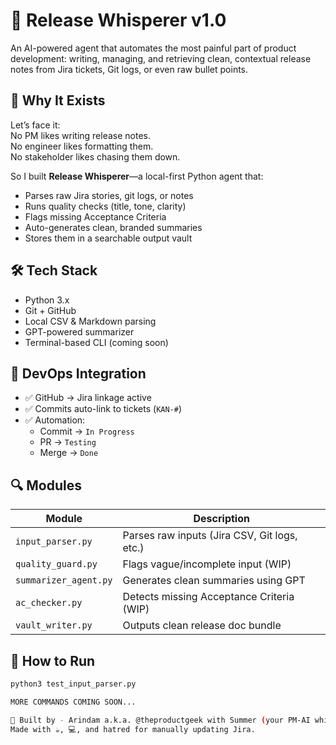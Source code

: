 # 🧬 Release Whisperer v1.0

An AI-powered agent that automates the most painful part of product development: writing, managing, and retrieving clean, contextual release notes from Jira tickets, Git logs, or even raw bullet points.

## 🚀 Why It Exists

Let’s face it:  
No PM likes writing release notes.  
No engineer likes formatting them.  
No stakeholder likes chasing them down.

So I built **Release Whisperer**—a local-first Python agent that:
- Parses raw Jira stories, git logs, or notes
- Runs quality checks (title, tone, clarity)
- Flags missing Acceptance Criteria
- Auto-generates clean, branded summaries
- Stores them in a searchable output vault

## 🛠 Tech Stack

- Python 3.x
- Git + GitHub
- Local CSV & Markdown parsing
- GPT-powered summarizer
- Terminal-based CLI (coming soon)

## 🔄 DevOps Integration

- ✅ GitHub → Jira linkage active  
- ✅ Commits auto-link to tickets (`KAN-#`)
- ✅ Automation:
  - Commit → `In Progress`
  - PR → `Testing`
  - Merge → `Done`

## 🔍 Modules

| Module           | Description                                 |
|------------------|---------------------------------------------|
| `input_parser.py` | Parses raw inputs (Jira CSV, Git logs, etc.) |
| `quality_guard.py` | Flags vague/incomplete input (WIP)          |
| `summarizer_agent.py` | Generates clean summaries using GPT       |
| `ac_checker.py`  | Detects missing Acceptance Criteria (WIP)   |
| `vault_writer.py` | Outputs clean release doc bundle           |

## 🧪 How to Run

```bash
python3 test_input_parser.py

MORE COMMANDS COMING SOON...

🧠 Built by - Arindam a.k.a. @theproductgeek with Summer (your PM-AI whisperer)
Made with ☕, 💻, and hatred for manually updating Jira.